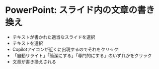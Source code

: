 # PowerPoint: スライド内の文章の書き換え


- テキストが書かれた適当なスライドを選択
- テキストを選択
- Copilotアイコンが近くに出現するのでそれをクリック
- 「自動リライト」「簡潔にする」「専門的にする」のいずれかをクリック
- 文章が書き換えされる

<!--
※2025/4/19 スライド内の文章を自動的に書き換えることはできない。チャット内で提案された文章をコピーペーストで利用する。

- テキストが書かれた適当なスライドを選択
- 画面上部「ホーム」メニューの中のCopilotアイコンをクリック
- 以前の会話が残っている場合は、画面右側Copilotの枠の左上の三本線メニューをクリックし、「新しい会話を作成」をクリック（以前の会話が残っているとその会話で着目しているスライドを読み込んでしまう）
- 「このスライドの文章を短くして」といったように指示
- 指示に従って文章が生成される。コピーして、スライド内に貼り付け。

-->
